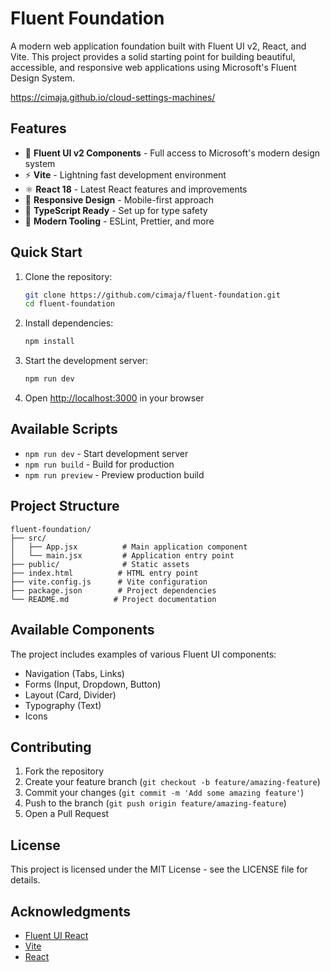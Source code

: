 # Fluent Foundation

A modern web application foundation built with Fluent UI v2, React, and Vite. This project provides a solid starting point for building beautiful, accessible, and responsive web applications using Microsoft's Fluent Design System.

https://cimaja.github.io/cloud-settings-machines/

## Features

- 🎨 **Fluent UI v2 Components** - Full access to Microsoft's modern design system
- ⚡️ **Vite** - Lightning fast development environment
- ⚛️ **React 18** - Latest React features and improvements
- 📱 **Responsive Design** - Mobile-first approach
- 🎯 **TypeScript Ready** - Set up for type safety
- 🔧 **Modern Tooling** - ESLint, Prettier, and more

## Quick Start

1. Clone the repository:
   ```bash
   git clone https://github.com/cimaja/fluent-foundation.git
   cd fluent-foundation
   ```

2. Install dependencies:
   ```bash
   npm install
   ```

3. Start the development server:
   ```bash
   npm run dev
   ```

4. Open [http://localhost:3000](http://localhost:3000) in your browser

## Available Scripts

- `npm run dev` - Start development server
- `npm run build` - Build for production
- `npm run preview` - Preview production build

## Project Structure

```
fluent-foundation/
├── src/
│   ├── App.jsx          # Main application component
│   └── main.jsx         # Application entry point
├── public/              # Static assets
├── index.html          # HTML entry point
├── vite.config.js      # Vite configuration
├── package.json        # Project dependencies
└── README.md          # Project documentation
```

## Available Components

The project includes examples of various Fluent UI components:

- Navigation (Tabs, Links)
- Forms (Input, Dropdown, Button)
- Layout (Card, Divider)
- Typography (Text)
- Icons

## Contributing

1. Fork the repository
2. Create your feature branch (`git checkout -b feature/amazing-feature`)
3. Commit your changes (`git commit -m 'Add some amazing feature'`)
4. Push to the branch (`git push origin feature/amazing-feature`)
5. Open a Pull Request

## License

This project is licensed under the MIT License - see the LICENSE file for details.

## Acknowledgments

- [Fluent UI React](https://react.fluentui.dev/)
- [Vite](https://vitejs.dev/)
- [React](https://reactjs.org/)
